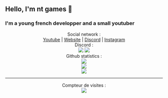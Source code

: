 ## Hello, I'm nt games  👋

### I'm a young french developper and a small youtuber 

<p align="center">
  Social network :<br>
  <a href="https://www.youtube.com/c/nt-games-ytb">Youtube</a> |
  <a href="http://nt-games-site.000webhostapp.com/">Website</a> |
  <a href="https://discord.com/invite/nk22HmUDJC">Discord</a> |
  <a href="https://www.instagram.com/nicolas__tr/ ">Instagram</a>
  <br>
  Discord :<br>
  <!-- <img src="https://lanyard-profile-readme.vercel.app/api/414544260956946432"> -->
  <img src="https://lanyard-profile-readme.vercel.app/api/714791613980737537">
  <img src="https://lanyard-profile-readme.vercel.app/api/375570065262903297">
  <br>
  Github statistics :<br>
  <img src="https://github-readme-streak-stats.herokuapp.com/?user=nt-games-ytb&theme=dark&hide_border=true">
  <br>
  <img src="https://github-readme-stats.vercel.app/api?username=nt-games-ytb&include_all_commits=true&show_icons=true&hide_border=true&border_radius=6&count_private=true&theme=dark">
  <br>
  <img src="https://github-readme-stats.vercel.app/api/top-langs/?username=nt-games-ytb&layout=compact&count_private=true&langs_count=16&border_radius=6&hide_border=true&theme=dark">
</p>

---  

<p align="center"> 
  Compteur de visites :<br>
  <img src="https://profile-counter.glitch.me/nt-games-ytb/count.svg" />
</p>
